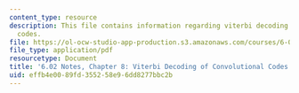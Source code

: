 ```yaml
---
content_type: resource
description: This file contains information regarding viterbi decoding of convolutional
  codes.
file: https://ol-ocw-studio-app-production.s3.amazonaws.com/courses/6-02-introduction-to-eecs-ii-digital-communication-systems-fall-2012/effb4e0089fd355258e96dd8277bbc2b_MIT6_02F12_chap08.pdf
file_type: application/pdf
resourcetype: Document
title: '6.02 Notes, Chapter 8: Viterbi Decoding of Convolutional Codes'
uid: effb4e00-89fd-3552-58e9-6dd8277bbc2b
---
```

